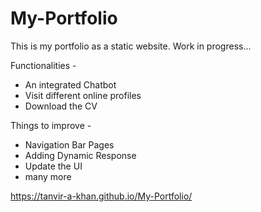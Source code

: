 # My-Portfolio
This is my portfolio as a static website. Work in progress...

Functionalities - 
  - An integrated Chatbot
  - Visit different online profiles
  - Download the CV

Things to improve -
  - Navigation Bar Pages
  - Adding Dynamic Response
  - Update the UI
  - many more

https://tanvir-a-khan.github.io/My-Portfolio/
